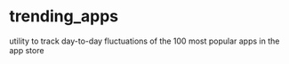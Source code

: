 # trending_apps
utility to track day-to-day fluctuations of the 100 most popular apps in the app store

